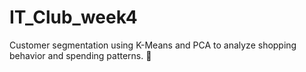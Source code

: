 # IT_Club_week4
Customer segmentation using K-Means and PCA to analyze shopping behavior and spending patterns. 🚀
